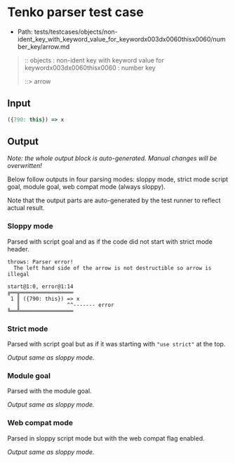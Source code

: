 # Tenko parser test case

- Path: tests/testcases/objects/non-ident_key_with_keyword_value_for_keywordx003dx0060thisx0060/number_key/arrow.md

> :: objects : non-ident key with keyword value for keywordx003dx0060thisx0060 : number key
>
> ::> arrow

## Input

`````js
({790: this}) => x
`````

## Output

_Note: the whole output block is auto-generated. Manual changes will be overwritten!_

Below follow outputs in four parsing modes: sloppy mode, strict mode script goal, module goal, web compat mode (always sloppy).

Note that the output parts are auto-generated by the test runner to reflect actual result.

### Sloppy mode

Parsed with script goal and as if the code did not start with strict mode header.

`````
throws: Parser error!
  The left hand side of the arrow is not destructible so arrow is illegal

start@1:0, error@1:14
╔══╦═════════════════
 1 ║ ({790: this}) => x
   ║               ^^------- error
╚══╩═════════════════

`````

### Strict mode

Parsed with script goal but as if it was starting with `"use strict"` at the top.

_Output same as sloppy mode._

### Module goal

Parsed with the module goal.

_Output same as sloppy mode._

### Web compat mode

Parsed in sloppy script mode but with the web compat flag enabled.

_Output same as sloppy mode._

